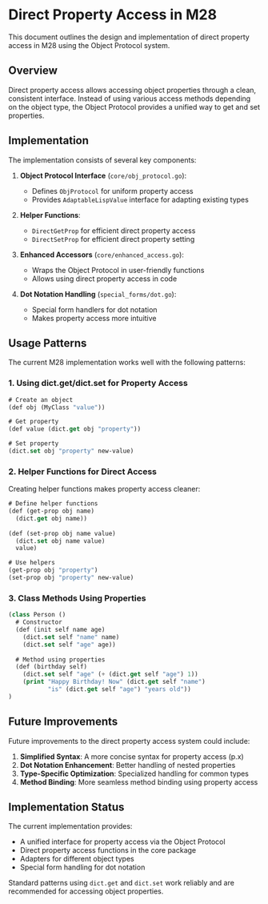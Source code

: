# Direct Property Access in M28

This document outlines the design and implementation of direct property access in M28 using the Object Protocol system.

## Overview

Direct property access allows accessing object properties through a clean, consistent interface. 
Instead of using various access methods depending on the object type, the Object Protocol 
provides a unified way to get and set properties.

## Implementation

The implementation consists of several key components:

1. **Object Protocol Interface** (`core/obj_protocol.go`):
   - Defines `ObjProtocol` for uniform property access
   - Provides `AdaptableLispValue` interface for adapting existing types

2. **Helper Functions**:
   - `DirectGetProp` for efficient direct property access
   - `DirectSetProp` for efficient direct property setting

3. **Enhanced Accessors** (`core/enhanced_access.go`):
   - Wraps the Object Protocol in user-friendly functions
   - Allows using direct property access in code

4. **Dot Notation Handling** (`special_forms/dot.go`):
   - Special form handlers for dot notation
   - Makes property access more intuitive

## Usage Patterns

The current M28 implementation works well with the following patterns:

### 1. Using dict.get/dict.set for Property Access

```lisp
# Create an object
(def obj (MyClass "value"))

# Get property
(def value (dict.get obj "property"))

# Set property
(dict.set obj "property" new-value)
```

### 2. Helper Functions for Direct Access

Creating helper functions makes property access cleaner:

```lisp
# Define helper functions
(def (get-prop obj name)
  (dict.get obj name))
  
(def (set-prop obj name value)
  (dict.set obj name value)
  value)

# Use helpers
(get-prop obj "property")
(set-prop obj "property" new-value)
```

### 3. Class Methods Using Properties

```lisp
(class Person ()
  # Constructor
  (def (init self name age)
    (dict.set self "name" name)
    (dict.set self "age" age))
  
  # Method using properties
  (def (birthday self)
    (dict.set self "age" (+ (dict.get self "age") 1))
    (print "Happy Birthday! Now" (dict.get self "name") 
           "is" (dict.get self "age") "years old"))
)
```

## Future Improvements

Future improvements to the direct property access system could include:

1. **Simplified Syntax**: A more concise syntax for property access (p.x)
2. **Dot Notation Enhancement**: Better handling of nested properties
3. **Type-Specific Optimization**: Specialized handling for common types
4. **Method Binding**: More seamless method binding using property access

## Implementation Status

The current implementation provides:

- A unified interface for property access via the Object Protocol
- Direct property access functions in the core package
- Adapters for different object types
- Special form handling for dot notation

Standard patterns using `dict.get` and `dict.set` work reliably and are recommended for accessing object properties.